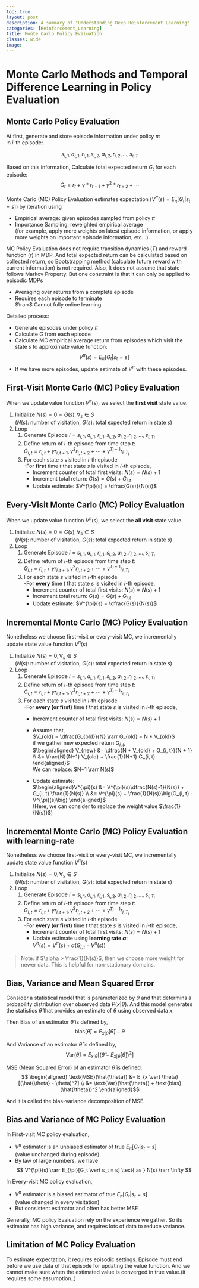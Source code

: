 ```yaml
---
toc: true
layout: post
description: A summary of "Understanding Deep Reinforcement Learning"
categories: [Reinforcement_Learning]
title: Monte Carlo Policy Evaluation
classes: wide
image: 
---
```


# Monte Carlo Methods and Temporal Difference Learning in Policy Evaluation

## Monte Carlo Policy Evaluation
At first, generate and store episode information under policy $\pi$: \
in $i$-th episode:

$$ s_{i, 1}, a_{i, 1}, r_{i,1}, s_{i, 2}, a_{i, 2}, r_{i, 2}, \dots, s_{i, T} $$

Based on this information, Calculate total expected return $G_t$ for each episode: 
$$ G_t = r_t + \gamma * r_{t+1} + \gamma^2 * r_{t+2} + \cdots $$

Monte Carlo (MC) Policy Evaluation estimates expectation ($V^{\pi}(s) = E_{\pi}[G_t \vert s_t = s]$) by iteration using
  - Empirical average: given episodes sampled from policy $\pi$
  - Importance Sampling: reweighted empirical average \
  (for example, apply more weights on latest episode information, or apply more weights on important episode information, etc...)

MC Policy Evaluation does not require transition dynamics ($T$) and reward function ($r$) in MDP. And total expected return can be calculated based on collected return, so Bootstrapping method (calculate future reward with current information) is not required. Also, It does not assume that state follows Markov Property.
But one constraint is that it can only be applied to episodic MDPs
  - Averaging over returns from a complete episode
  - Requires each episode to terminate \
  $\rarr$ Cannot fully online learning

Detailed process:
- Generate episodes under policy $\pi$
- Calculate $G$ from each episode
- Calculate MC empirical average return from episodes which visit the state $s$ to approximate value function: 
  $$V^{\pi}(s) = E_{\pi}[G_t \vert s_t = s]$$
- If we have more episodes, update estimate of $V^{\pi}$ with these episodes.

## First-Visit Monte Carlo (MC) Policy Evaluation
When we update value function $V^{\pi}(s)$, we select the **first visit** state value.

1. Initialize $N(s) = 0 = G(s),\forall_s \in S$ \
($N(s)$: number of visitation, $G(s)$: total expected return in state $s$)
2. Loop
   1. Generate Episode $i = s_{i,1}, a_{i,1}, r_{i,1}, s_{i,2}, a_{i,2}, r_{i,2}, \dots, s_{i,T_i}$
   2. Define return of $i$-th episode from time step $t$:\
   $G_{i,t} = r_{i,t} + \gamma r_{i, t+1}, \gamma^2r_{i,t+2} + \cdots + \gamma^{T_i-1} r_{i, T_i}$
   3. For each state $s$ visited in $i$-th episode \
      -For **first** time $t$ that state $s$ is visited in $i$-th episode,
         - Increment counter of total first visits: $N(s) = N(s) + 1$
         - Increment total return: $G(s) = G(s) + G_{i, t}$
         - Update estimate: $V^{\pi}(s) = \dfrac{G(s)}{N(s)}$ 

## Every-Visit Monte Carlo (MC) Policy Evaluation
When we update value function $V^{\pi}(s)$, we select the **all visit** state value.

1. Initialize $N(s) = 0 = G(s),\forall_s \in S$ \
($N(s)$: number of visitation, $G(s)$: total expected return in state $s$)
2. Loop
   1. Generate Episode $i = s_{i,1}, a_{i,1}, r_{i,1}, s_{i,2}, a_{i,2}, r_{i,2}, \dots, s_{i,T_i}$
   2. Define return of $i$-th episode from time step $t$:\
   $G_{i,t} = r_{i,t} + \gamma r_{i, t+1}, \gamma^2r_{i,t+2} + \cdots + \gamma^{T_i-1} r_{i, T_i}$
   3. For each state $s$ visited in $i$-th episode \
      -For **every** time $t$ that state $s$ is visited in $i$-th episode,
         - Increment counter of total first visits: $N(s) = N(s) + 1$
         - Increment total return: $G(s) = G(s) + G_{i, t}$
         - Update estimate: $V^{\pi}(s) = \dfrac{G(s)}{N(s)}$ 

## Incremental Monte Carlo (MC) Policy Evaluation
Nonetheless we choose first-visit or every-visit MC, we incrementally update state value function $V^{\pi}(s)$

1. Initialize $N(s) = 0,\forall_s \in S$ \
($N(s)$: number of visitation, $G(s)$: total expected return in state $s$)
2. Loop
   1. Generate Episode $i = s_{i,1}, a_{i,1}, r_{i,1}, s_{i,2}, a_{i,2}, r_{i,2}, \dots, s_{i,T_i}$
   2. Define return of $i$-th episode from time step $t$:\
   $G_{i,t} = r_{i,t} + \gamma r_{i, t+1}, \gamma^2r_{i,t+2} + \cdots + \gamma^{T_i-1} r_{i, T_i}$
   3. For each state $s$ visited in $i$-th episode \
      -For **every (or first)** time $t$ that state $s$ is visited in $i$-th episode,
         - Increment counter of total first visits: $N(s) = N(s) + 1$
         - Assume that, \
         $V_{old} = \dfrac{G_{old}}{N} \rarr G_{old} = N * V_{old}$ \
         if we gather new expected return $G_{i, t}$,\
         $\begin{aligned} V_{new} &= \dfrac{N * V_{old} + G_{i, t}}{N + 1} \\ &= \frac{N}{N+1} V_{old} + \frac{1}{N+1} G_{i, t} \end{aligned}$ \
         We can replace: $N+1 \rarr N(s)$

         - Update estimate: \
         $\begin{aligned}V^{\pi}(s) &= V^{\pi}(s)\dfrac{N(s)-1}{N(s)} + G_{i, t} \frac{1}{N(s)} \\ &= V^{\pi}(s) + \frac{1}{N(s)}\big(G_{i, t} - V^{\pi}(s)\big) \end{aligned}$ \
         (Here, we can consider to replace the weight value $\frac{1}{N(s)}$)

## Incremental Monte Carlo (MC) Policy Evaluation with learning-rate
Nonetheless we choose first-visit or every-visit MC, we incrementally update state value function $V^{\pi}(s)$

1. Initialize $N(s) = 0,\forall_s \in S$ \
($N(s)$: number of visitation, $G(s)$: total expected return in state $s$)
2. Loop
   1. Generate Episode $i = s_{i,1}, a_{i,1}, r_{i,1}, s_{i,2}, a_{i,2}, r_{i,2}, \dots, s_{i,T_i}$
   2. Define return of $i$-th episode from time step $t$:\
   $G_{i,t} = r_{i,t} + \gamma r_{i, t+1}, \gamma^2r_{i,t+2} + \cdots + \gamma^{T_i-1} r_{i, T_i}$
   3. For each state $s$ visited in $i$-th episode \
      -For **every (or first)** time $t$ that state $s$ is visited in $i$-th episode,
         - Increment counter of total first visits: $N(s) = N(s) + 1$
         - Update estimate using **learning rate $\alpha$**: \
         $V^{\pi}(s) = V^{\pi}(s) + \alpha\big(G_{i, t} - V^{\pi}(s)\big)$
> Note: if $\alpha > \frac{1}{N(s)}$, then we choose more weight for newer data. This is helpful for non-stationary domains. 

## Bias, Variance and Mean Squared Error

Consider a statistical model that is parameterized by $\theta$ and that determins a probability distribution over observed data $P(x \vert \theta)$. And this model generates the statistics $\hat{\theta}$ that provides an estimate of $\theta$ using observed data $x$.

Then Bias of an estimator $\hat{\theta}$ is defined by,
$$ \text{bias}(\hat{\theta}) = E_{x \vert \theta}[\hat{\theta}] - \theta $$

And Variance of an estimator $\hat{\theta}$ is defined by,
$$ \text{Var}(\hat{\theta}) = E_{x \vert \theta}[(\hat{\theta} - E_{x \vert \theta}[\hat{\theta}])^2] $$

MSE (Mean Squared Error) of an estimator $\hat{\theta}$ is defined:
$$ \begin{aligned} \text{MSE}(\hat{\theta}) &= E_{x \vert \theta}[(\hat{\theta} - \theta)^2] \\ &= \text{Var}(\hat{\theta}) + \text{bias}(\hat{\theta})^2 \end{aligned}$$

And it is called the bias-variance decomposition of MSE.

## Bias and Variance of MC Policy Evaluation

In First-visit MC policy evaluation,
- $V^{\pi}$ estimator is an unbiased estimator of true $E_{\pi}[G_t \vert s_t = s]$ \
(value unchanged during episode)
- By law of large numbers, we have 
$$ V^{\pi}(s) \rarr E_{\pi}[G_t \vert s_t = s] \text{   as   } N(s) \rarr \infty $$

In Every-visit MC policy evaluation,
- $V^{\pi}$ estimator is a biased estimator of true $E_{\pi}[G_t \vert s_t = s]$ \
(value changed in every visitation)
- But consistent estimator and often has better MSE

Generally, MC policy Evaluation rely on the experience we gather. So its estimator has high variance, and requires lots of data to reduce variance.

## Limitation of MC Policy Evaluation
To estimate expectation, it requires episodic settings. Episode must end before we use data of that episode for updating the value function. And we cannot make sure when the estimated value is converged in true value.(it requires some assumption..)
